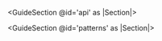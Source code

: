 <GuideSection @id='api' as |Section|>
  <Section @id='args'>
  </Section>

  <Section @id='lifecycle'>
  </Section>
</GuideSection>

<GuideSection @id='patterns' as |Section|>
  <Section @id='provider'>
  </Section>

  <Section @id='template-only'>
  </Section>

  <Section @id='named-blocks'>
  </Section>

  <Section @id='contextual'>
  </Section>
</GuideSection>


